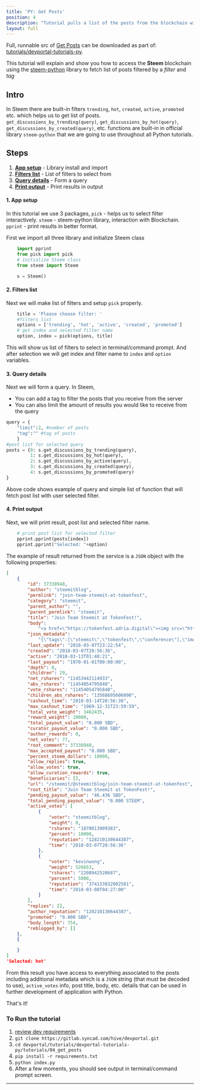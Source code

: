 ```yaml
---
title: 'PY: Get Posts'
position: 4
description: "Tutorial pulls a list of the posts from the blockchain with selected filter and tag then displays output."
layout: full
---              
```

<span class="fa-pull-left top-of-tutorial-repo-link"><span class="first-word">Full</span>, runnable src of [Get Posts](https://gitlab.syncad.com/hive/devportal/-/tree/develop/tutorials/devportal-tutorials-py/tutorials/04_get_posts) can be downloaded as part of: [tutorials/devportal-tutorials-py](https://gitlab.syncad.com/hive/devportal/-/tree/develop/tutorials/devportal-tutorials-py).</span>
<br>



This tutorial will explain and show you how to access the **Steem** blockchain using the [steem-python](https://github.com/steemit/steem-python) library to fetch list of posts filtered by a _filter_ and _tag_

## Intro

In Steem there are built-in filters `trending`, `hot`, `created`, `active`, `promoted` etc. which helps us to get list of posts. `get_discussions_by_trending(query)`, `get_discussions_by_hot(query)`, `get_discussions_by_created(query)`, etc. functions are built-in in official library `steem-python` that we are going to use throughout all Python tutorials. 


## Steps

1.  [**App setup**](#app-setup) - Library install and import
1.  [**Filters list**](#filters-list) - List of filters to select from
1.  [**Query details**](#query-details) - Form a query
1.  [**Print output**](#print-output) - Print results in output

#### 1. App setup <a name="app-setup"></a>

In this tutorial we use 3 packages, `pick` - helps us to select filter interactively. `steem` - steem-python library, interaction with Blockchain. `pprint` - print results in better format.

First we import all three library and initialize Steem class

```python
    import pprint
    from pick import pick
    # initialize Steem class
    from steem import Steem

    s = Steem()
```

#### 2. Filters list <a name="filters-list"></a>

Next we will make list of filters and setup `pick` properly.

```python
    title = 'Please choose filter: '
    #filters list
    options = ['trending', 'hot', 'active', 'created', 'promoted']
    # get index and selected filter name
    option, index = pick(options, title)
```

This will show us list of filters to select in terminal/command prompt. And after selection we will get index and filter name to `index` and `option` variables.

#### 3. Query details <a name="query-details"></a>

Next we will form a query. In Steem, 

*   You can add a tag to filter the posts that you receive from the server
*   You can also limit the amount of results you would like to receive from the query

```python
query = {
    "limit":2, #number of posts
    "tag":"" #tag of posts
    }
#post list for selected query
posts = {0: s.get_discussions_by_trending(query),
         1: s.get_discussions_by_hot(query),
         2: s.get_discussions_by_active(query),
         3: s.get_discussions_by_created(query),
         4: s.get_discussions_by_promoted(query)
}
```

Above code shows example of query and simple list of function that will fetch post list with user selected filter.

#### 4. Print output <a name="print-output"></a>

Next, we will print result, post list and selected filter name.

```python
    # print post list for selected filter
    pprint.pprint(posts[index])
    pprint.pprint("Selected: "+option)
```

The example of result returned from the service is a `JSON` object with the following properties:

```json
[
    {
        "id": 37338948,
        "author": "steemitblog",
        "permlink": "join-team-steemit-at-tokenfest",
        "category": "steemit",
        "parent_author": "",
        "parent_permlink": "steemit",
        "title": "Join Team Steemit at TokenFest!",
        "body":
            "<a href=\"https://tokenfest.adria.digital\"><img src=\"https://i.imgur.com/fOScDIW.png\"/></a>\n\nHello Steemians! If you’d like to meet Team Steemit live-in-person, or are just interested in attending what promises to be a great blockchain conference, join us at <a href=\"https://tokenfest.adria.digital/\">TokenFest</a> in San Francisco from March 15th to 16th. \n\nSteemit CEO, Ned Scott, will be participating in a fireside chat alongside Steemit’s CTO, Harry Schmidt, as well as the creator of Utopian.io, Diego Pucci. Steemit will also be hosting the opening party on Thursday night and we’d certainly love to meet as many of you as possible IRL, so head on over to https://tokenfest.adria.digital/ and get your tickets while you can. \n\n*Team Steemit*",
        "json_metadata":
            "{\"tags\":[\"steemit\",\"tokenfest\",\"conference\"],\"image\":[\"https://i.imgur.com/fOScDIW.png\"],\"links\":[\"https://tokenfest.adria.digital\",\"https://tokenfest.adria.digital/\"],\"app\":\"steemit/0.1\",\"format\":\"markdown\"}",
        "last_update": "2018-03-07T23:22:54",
        "created": "2018-03-07T20:56:36",
        "active": "2018-03-13T01:40:21",
        "last_payout": "1970-01-01T00:00:00",
        "depth": 0,
        "children": 29,
        "net_rshares": "11453442114933",
        "abs_rshares": "11454054795840",
        "vote_rshares": "11454054795840",
        "children_abs_rshares": "13568695606090",
        "cashout_time": "2018-03-14T20:56:36",
        "max_cashout_time": "1969-12-31T23:59:59",
        "total_vote_weight": 3462435,
        "reward_weight": 10000,
        "total_payout_value": "0.000 SBD",
        "curator_payout_value": "0.000 SBD",
        "author_rewards": 0,
        "net_votes": 77,
        "root_comment": 37338948,
        "max_accepted_payout": "0.000 SBD",
        "percent_steem_dollars": 10000,
        "allow_replies": true,
        "allow_votes": true,
        "allow_curation_rewards": true,
        "beneficiaries": [],
        "url": "/steemit/@steemitblog/join-team-steemit-at-tokenfest",
        "root_title": "Join Team Steemit at TokenFest!",
        "pending_payout_value": "46.436 SBD",
        "total_pending_payout_value": "0.000 STEEM",
        "active_votes": [
            {
                "voter": "steemitblog",
                "weight": 0,
                "rshares": "1870813909383",
                "percent": 10000,
                "reputation": "128210130644387",
                "time": "2018-03-07T20:56:36"
            },
            {
                "voter": "kevinwong",
                "weight": 526653,
                "rshares": "2208942520687",
                "percent": 5000,
                "reputation": "374133832002581",
                "time": "2018-03-08T04:27:00"
            }
        ],
        "replies": [],
        "author_reputation": "128210130644387",
        "promoted": "0.000 SBD",
        "body_length": 754,
        "reblogged_by": []
    },
    {

    }
]
'Selected: hot'
```

From this result you have access to everything associated to the posts including additional metadata which is a `JSON` string (that must be decoded to use), `active_votes` info, post title, body, etc. details that can be used in further development of application with Python.

That's it!

### To Run the tutorial

1.  [review dev requirements](getting_started)
1.  `git clone https://gitlab.syncad.com/hive/devportal.git`
1.  `cd devportal/tutorials/devportal-tutorials-py/tutorials/04_get_posts`
1.  `pip install -r requirements.txt`
1.  `python index.py`
1.  After a few moments, you should see output in terminal/command prompt screen.


---
